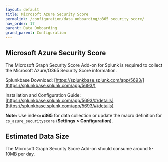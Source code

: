 ```yaml
---
layout: default
title: Microsoft Azure Security Score
permalink: /configuration/data_onboarding/o365_security_score/
nav_order: 17
parent: Data Onboarding
grand_parent: Configuration
---
```



## **Microsoft Azure Security Score**

The Microsoft Graph Security Score Add-on for Splunk is required to collect the Microsoft Azure/O365 Security Score information. 

Splunkbase Download: 
[https://splunkbase.splunk.com/app/5693/](https://splunkbase.splunk.com/app/5693/) 

Installation and Configuration Guide: 
[https://splunkbase.splunk.com/app/5693/#/details](https://splunkbase.splunk.com/app/5693/#/details) 

**Note:** Use index=**o365** for data collection or update the macro definition for `cs_azure_securityscore` (**Settings > Configuration**).

## Estimated Data Size
The Microsoft Graph Security Score Add-on should consume around 5-10MB per day. 

